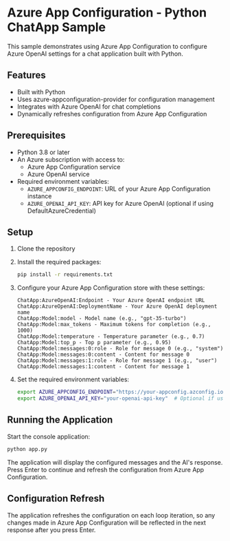 # Azure App Configuration - Python ChatApp Sample

This sample demonstrates using Azure App Configuration to configure Azure OpenAI settings for a chat application built with Python.

## Features

- Built with Python
- Uses azure-appconfiguration-provider for configuration management
- Integrates with Azure OpenAI for chat completions
- Dynamically refreshes configuration from Azure App Configuration

## Prerequisites

- Python 3.8 or later
- An Azure subscription with access to:
  - Azure App Configuration service
  - Azure OpenAI service
- Required environment variables:
  - `AZURE_APPCONFIG_ENDPOINT`: URL of your Azure App Configuration instance
  - `AZURE_OPENAI_API_KEY`: API key for Azure OpenAI (optional if using DefaultAzureCredential)

## Setup

1. Clone the repository
2. Install the required packages:
   ```bash
   pip install -r requirements.txt
   ```
3. Configure your Azure App Configuration store with these settings:
   ```
   ChatApp:AzureOpenAI:Endpoint - Your Azure OpenAI endpoint URL
   ChatApp:AzureOpenAI:DeploymentName - Your Azure OpenAI deployment name
   ChatApp:Model:model - Model name (e.g., "gpt-35-turbo")
   ChatApp:Model:max_tokens - Maximum tokens for completion (e.g., 1000)
   ChatApp:Model:temperature - Temperature parameter (e.g., 0.7)
   ChatApp:Model:top_p - Top p parameter (e.g., 0.95)
   ChatApp:Model:messages:0:role - Role for message 0 (e.g., "system")
   ChatApp:Model:messages:0:content - Content for message 0
   ChatApp:Model:messages:1:role - Role for message 1 (e.g., "user")
   ChatApp:Model:messages:1:content - Content for message 1
   ```

4. Set the required environment variables:
   ```bash
   export AZURE_APPCONFIG_ENDPOINT="https://your-appconfig.azconfig.io"
   export AZURE_OPENAI_API_KEY="your-openai-api-key"  # Optional if using DefaultAzureCredential
   ```

## Running the Application

Start the console application:
```bash
python app.py
```

The application will display the configured messages and the AI's response. Press Enter to continue and refresh the configuration from Azure App Configuration.

## Configuration Refresh

The application refreshes the configuration on each loop iteration, so any changes made in Azure App Configuration will be reflected in the next response after you press Enter.